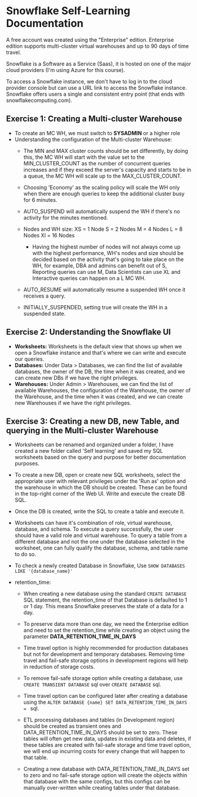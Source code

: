 # Snowflake Self-Learning Documentation

A free account was created using the "Enterprise" edition.
Enterprise edition supports multi-cluster virtual warehouses and up to 90 days of time travel.

Snowflake is a Software as a Service (Saas), it is hosted on one of the major cloud providers (I'm using Azure for this course).

To access a Snowflake instance, we don't have to log in to the cloud provider console but can use a URL link to access the Snowflake instance. Snowflake offers users a single and consistent entry point (that ends with snowflakecomputing.com).

## Exercise 1: Creating a Multi-cluster Warehouse

- To create an MC WH, we must switch to **SYSADMIN** or a higher role
- Understanding the configuration of the Multi-cluster Warehouse:
	- The MIN and MAX cluster counts should be set differently, by doing this, the MC WH will start with the value set to the MIN_CLUSTER_COUNT as the number of concurrent queries increases and if they exceed the server's capacity and starts to be in a queue, the MC WH will scale up to the MAX_CLUSTER_COUNT.
	- Choosing 'Economy' as the scaling policy will scale the WH only when there are enough queries to keep the additional cluster busy for 6 minutes.
	- AUTO_SUSPEND will automatically suspend the WH if there's no activity for the minutes mentioned.
	- Nodes and WH size:
		XS 	= 1 Node
		S 	= 2 Nodes
		M	= 4 Nodes
		L	= 8 Nodes
		Xl	= 16 Nodes
	
		- Having the highest number of nodes will not always come up with the highest performance, WH's nodes and size should be decided based on the activity that's going to take place on the WH, for example, DBA and admins can benefit out of S, Reporting queries can use M, Data Scientists can use XL and Interactive queries can happen on a L MC WH.
	- AUTO_RESUME will automatically resume a suspended WH once it receives a query.
	- INITIALLY_SUSPENDED, setting true will create the WH in a suspended state.
	
## Exercise 2: Understanding the Snowflake UI

- **Worksheets:** Worksheets is the default view that shows up when we open a Snowflake instance and that's where we can write and execute our queries.
- **Databases:** Under Data > Databases, we can find the list of available databases, the owner of the DB, the time when it was created, and we can create new DBs if we have the right privileges.
- **Warehouses:** Under Admin > Warehouses, we can find the list of available Warehouses, the configuration of the Warehouse, the owner of the Warehouse, and the time when it was created, and we can create new Warehouses if we have the right privileges.

## Exercise 3: Creating a new DB, new Table, and querying in the Multi-cluster Warehouse

- Worksheets can be renamed and organized under a folder, I have created a new folder called 'Self learning' and saved my SQL worksheets based on the query and purpose for better documentation purposes.

- To create a new DB, open or create new SQL worksheets, select the appropriate user with relevant privileges under the 'Run as' option and the warehouse in which the DB should be created. These can be found in the top-right corner of the Web UI. Write and execute the create DB SQL.

- Once the DB is created, write the SQL to create a table and execute it.

- Worksheets can have it's combination of role, virtual warehouse, database, and schema. To execute a query successfully, the user should have a valid role and virtual warehouse. To query a table from a different database and not the one under the database selected in the worksheet, one can fully qualify the database, schema, and table name to do so.

- To check a newly created Database in Snowflake, Use `SHOW DATABASES LIKE '{database_name}' `

- retention_time:
	- When creating a new database using the standard `CREATE DATABASE ` SQL statement, the retention_time of that Database is defaulted to 1 or 1 day. This means Snowflake preserves the state of a data for a day.
	
	- To preserve data more than one day, we need the Enterprise edition and need to set the retention_time while creating an object using the parameter **DATA_RETENTION_TIME_IN_DAYS**
	
	- Time travel option is highly recommended for production databases but not for development and temporary databases. Removing time travel and fail-safe storage options in development regions will help in reduction of storage costs.
	
	- To remove fail-safe storage option while creating a database, use `CREATE TRANSIENT DATABASE` sql over `CREATE DATABASE` sql.
	
	- Time travel option can be configured later after creating a database using the `ALTER DATABASE {name} SET DATA_RETENTION_TIME_IN_DAYS = ` sql.
	
	- ETL processing databases and tables (in Development region) should be created as transient ones and DATA_RETENTION_TIME_IN_DAYS should be set to zero. These tables will often get new data, updates in existing data and deletes, if these tables are created with fail-safe storage and time travel option, we will end up incurring costs for every change that will happen to that table.
	
	- Creating a new database with DATA_RETENTION_TIME_IN_DAYS set to zero and no fail-safe storage option will create the objects within that database with the same configs, but this configs can be manually over-written while creating tables under that database.